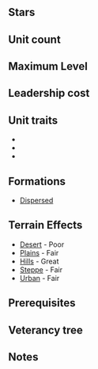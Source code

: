 # 

## Stars


## Unit count


## Maximum Level


## Leadership cost


## Unit traits
* [](../../unit-traits/.md)
* [](../../unit-traits/.md)
* [](../../unit-traits/.md)

## Formations
* [Dispersed](../../formations/dispersed.md)

## Terrain Effects
* [Desert](../../terrain-effects/desert) - Poor
* [Plains](../../terrain-effects/plains) - Fair
* [Hills](../../terrain-effects/hills) - Great
* [Steppe](../../terrain-effects/steppe) - Fair
* [Urban](../../terrain-effects/urban) - Fair

## Prerequisites

## Veterancy tree

## Notes
